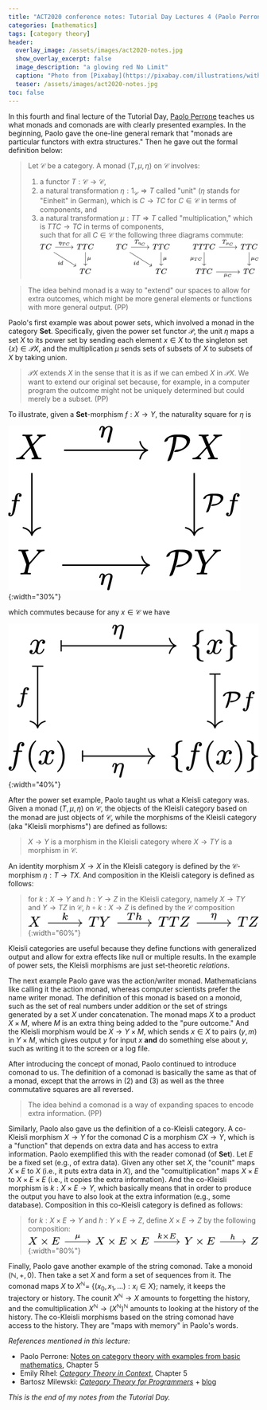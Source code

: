```yaml
---
title: "ACT2020 conference notes: Tutorial Day Lectures 4 (Paolo Perrone)"
categories: [mathematics]
tags: [category theory]
header:
  overlay_image: /assets/images/act2020-notes.jpg
  show_overlay_excerpt: false
  image_description: "a glowing red No Limit"
  caption: "Photo from [Pixabay](https://pixabay.com/illustrations/without-borders-limit-restriction-1656205/)"
  teaser: /assets/images/act2020-notes.jpg
toc: false
---
```


In this fourth and final lecture of the Tutorial Day, [Paolo Perrone](http://www.paoloperrone.org) teaches us what monads and comonads are with clearly presented examples. In the beginning, Paolo gave the one-line general remark that "monads are particular functors with extra structures." Then he gave out the formal definition below:
> Let $\mathcal{C}$ be a category. A monad $(T,\mu,\eta)$ on $\mathcal{C}$ involves:<br>
> 1) a functor $T:\mathcal{C}\rightarrow\mathcal{C}$,<br>
> 2) a natural transformation $\eta: 1_\mathcal{C}\Rightarrow T$ called "unit" ($\eta$ stands for "Einheit" in German), which is $C \rightarrow TC$ for $C\in\mathcal{C}$ in terms of components, and<br>
> 3) a natural transformation $\mu: TT\Rightarrow T$ called "multiplication," which is $TTC\rightarrow TC$ in terms of components,<br>
> such that for all $C\in\mathcal{C}$ the following three diagrams commute:<br>
> ![monad](/assets/images/act2020-l4-01.png)

> The idea behind monad is a way to "extend" our spaces to allow for extra outcomes, which might be more general elements or functions with more general output. (PP)

Paolo's first example was about power sets, which involved a monad in the category $\mathbf{Set}$. Specifically, given the power set functor $\mathcal{P}$, the unit $\eta$ maps a set $X$ to its power set by sending each element $x\in X$ to the singleton set $\{x\}\in\mathcal{P}X$, and the multiplication $\mu$ sends sets of subsets of $X$ to subsets of $X$ by taking union.

> $\mathcal{P}X$ extends $X$ in the sense that it is as if we can embed $X$ in $\mathcal{P}X$. We want to extend our original set because, for example, in a computer program the outcome might not be uniquely determined but could merely be a subset. (PP)

To illustrate, given a $\mathbf{Set}$-morphism $f: X\rightarrow Y$, the naturality square for $\eta$ is

![power set monad](/assets/images/act2020-l4-02.png){:width="30%"}

which commutes because for any $x\in\mathcal{C}$ we have

![power set monad commutative](/assets/images/act2020-l4-03.png){:width="40%"}

After the power set example, Paolo taught us what a Kleisli category was. Given a monad $(T, \mu, \eta)$ on $\mathcal{C}$, the objects of the Kleisli category based on the monad are just objects of $\mathcal{C}$, while the morphisms of the Kleisli category (aka "Kleisli morphisms") are defined as follows:
> $X\rightarrow Y$ is a morphism in the Kleisli category where $X\rightarrow TY$ is a morphism in $\mathcal{C}$.

An identity morphism $X\rightarrow X$ in the Kleisli category is defined by the $\mathcal{C}$-morphism $\eta: T\rightarrow TX$. And composition in the Kleisli category is defined as follows:
> for $k: X\rightarrow Y$ and $h: Y\rightarrow Z$ in the Kleisli category, namely $X\rightarrow TY$ and $Y\rightarrow TZ$ in $\mathcal{C}$, $h\circ k: X\rightarrow Z$ is defined by the $\mathcal{C}$ composition <br>
> ![Kleisli category](/assets/images/act2020-l4-04.png){:width="60%"}

Kleisli categories are useful because they define functions with generalized output and allow for extra effects like null or multiple results. In the example of power sets, the Kleisli morphisms are just set-theoretic *relations*.

The next example Paolo gave was the action/writer monad. Mathematicians like calling it the action monad, whereas computer scientists prefer the name writer monad. The definition of this monad is based on a monoid, such as the set of real numbers under addition or the set of strings generated by a set $X$ under concatenation. The monad maps $X$ to a product $X\times M$, where $M$ is an extra thing being added to the "pure outcome." And the Kleisli morphism would be $X\rightarrow Y\times M$, which sends $x\in X$ to pairs $(y,m)$ in $Y\times M$, which gives output $y$ for input $x$ **and** do something else about $y$, such as writing it to the screen or a log file.

After introducing the concept of monad, Paolo continued to introduce comonad to us. The definition of a comonad is basically the same as that of a monad, except that the arrows in (2) and (3) as well as the three commutative squares are all reversed.
> The idea behind a comonad is a way of expanding spaces to encode extra information. (PP)

Similarly, Paolo also gave us the definition of a co-Kleisli category. A co-Kleisli morphism $X\rightarrow Y$ for the comonad $C$ is a morphism $CX\rightarrow Y$, which is a "function" that depends on extra data and has access to extra information. Paolo exemplified this with the reader comonad (of $\mathbf{Set}$). Let $E$ be a fixed set (e.g., of extra data). Given any other set $X$, the "counit" maps $X\times E$ to $X$ (i.e., it puts extra data in $X$), and the "comultiplication" maps $X\times E$ to $X\times E\times E$ (i.e., it copies the extra information). And the co-Kleisli morphism is $k: X\times E\rightarrow Y$, which basically means that in order to produce the output you have to also look at the extra information (e.g., some database). Composition in this co-Kleisli category is defined as follows:
> for $k:X\times E\rightarrow Y$ and $h: Y\times E\rightarrow Z$, define $X\times E\rightarrow Z$ by the following composition:<br>
> ![co-Kleisli category](/assets/images/act2020-l4-05.png){:width="80%"}

Finally, Paolo gave another example of the string comonad. Take a monoid $(\mathbb{N},+,0)$. Then take a set $X$ and form a set of sequences from it. The comonad maps $X$ to $X^\mathbb{N} =$ {$(x_0, x_1, \dots): x_i\in X$}; namely, it keeps the trajectory or history. The counit $X^\mathbb{N}\rightarrow X$ amounts to forgetting the history, and the comultiplication $X^\mathbb{N}\rightarrow (X^\mathbb{N})^\mathbb{N}$ amounts to looking at the history of the history. The co-Kleisli morphisms based on the string comonad have access to the history. They are "maps with memory" in Paolo's words.

*References mentioned in this lecture:*
- Paolo Perrone: [Notes on category theory with examples from basic mathematics](https://arxiv.org/abs/1912.10642), Chapter 5
- Emily Rihel: [*Category Theory in Context*](http://www.math.jhu.edu/~eriehl/context.pdf), Chapter 5
- Bartosz Milewski: [*Category Theory for Programmers*](https://github.com/hmemcpy/milewski-ctfp-pdf/) + [blog](https://bartoszmilewski.com/2014/10/28/category-theory-for-programmers-the-preface/)


*This is the end of my notes from the Tutorial Day.*
